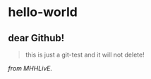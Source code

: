 # hello-world

## dear Github!

>this is just a git-test and it will not delete!

*from MHHLivE.*


